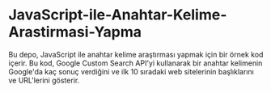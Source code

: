 # JavaScript-ile-Anahtar-Kelime-Arastirmasi-Yapma
Bu depo, JavaScript ile anahtar kelime araştırması yapmak için bir örnek kod içerir. Bu kod, Google Custom Search API'yi kullanarak bir anahtar kelimenin Google'da kaç sonuç verdiğini ve ilk 10 sıradaki web sitelerinin başlıklarını ve URL'lerini gösterir.
